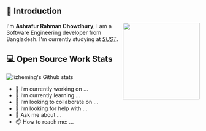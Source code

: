 
## 👋 Introduction

<!--https://user-images.githubusercontent.com/5713670/87202985-820dcb80-c2b6-11ea-9f56-7ec461c497c3.gif-->
<img align='right' src='https://scontent.fdac31-1.fna.fbcdn.net/v/t1.6435-9/83970117_655650064974317_9065021463144169472_n.jpg?_nc_cat=108&ccb=1-5&_nc_sid=174925&_nc_ohc=mpeRDJwWciYAX9Bx5h_&_nc_oc=AQmspOAZkv-7vNM_cvdzrfa4c67fyxmC8-VHE0tNKc-5Eoy1L_P79ANyJvIUDIaNK1w&_nc_ht=scontent.fdac31-1.fna&oh=00_AT8Pqlfse5O8dA9vRKpVbZt07H-cb77nyISUOYm9GohMaQ&oe=6270FCB8' width='200"'>

I'm **Ashrafur Rahman Chowdhury**, I am a Software Engineering developer from Bangladesh. I'm currently studying at *[SUST](https://www.sust.edu/)*.  

## 💻 Open Source Work Stats

![lizheming's Github stats](https://github-readme-stats.vercel.app/api?username=ifazz31&show_icons=true)

- 🔭 I’m currently working on ...
- 🌱 I’m currently learning ...
- 👯 I’m looking to collaborate on ...
- 🤔 I’m looking for help with ...
- 💬 Ask me about ...
- 📫 How to reach me: ...


